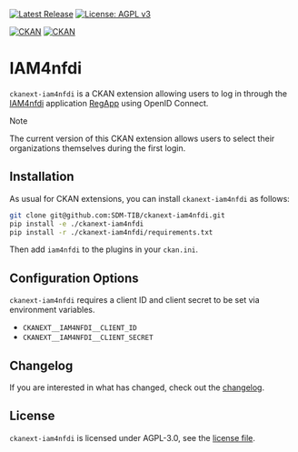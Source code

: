 [![Latest Release](http://img.shields.io/github/release/SDM-TIB/ckanext-iam4nfdi.svg?logo=github)](https://github.com/SDM-TIB/ckanext-iam4nfdi/releases)
[![License: AGPL v3](https://img.shields.io/github/license/SDM-TIB/ckanext-datacomparison?color=blue)](LICENSE.md)

[![CKAN](https://img.shields.io/badge/ckan-2.10-orange.svg?style=flat-square)](https://github.com/ckan/ckan/tree/2.10) [![CKAN](https://img.shields.io/badge/ckan-2.9-orange.svg?style=flat-square)](https://github.com/ckan/ckan/tree/2.9)

# IAM4nfdi

`ckanext-iam4nfdi` is a CKAN extension allowing users to log in through the [IAM4nfdi](https://base4nfdi.de/projects/iam4nfdi) application [RegApp](https://www.nfdi-aai.de/community-aai-software/#regapp) using OpenID Connect.

> [!NOTE]
> The current version of this CKAN extension allows users to select their organizations themselves during the first login.

## Installation

As usual for CKAN extensions, you can install `ckanext-iam4nfdi` as follows:

```bash
git clone git@github.com:SDM-TIB/ckanext-iam4nfdi.git
pip install -e ./ckanext-iam4nfdi
pip install -r ./ckanext-iam4nfdi/requirements.txt
```

Then add `iam4nfdi` to the plugins in your `ckan.ini`.

## Configuration Options

`ckanext-iam4nfdi` requires a client ID and client secret to be set via environment variables.

- `CKANEXT__IAM4NFDI__CLIENT_ID`
- `CKANEXT__IAM4NFDI__CLIENT_SECRET`

## Changelog

If you are interested in what has changed, check out the [changelog](CHANGELOG.md).

## License

`ckanext-iam4nfdi` is licensed under AGPL-3.0, see the [license file](LICENSE).
